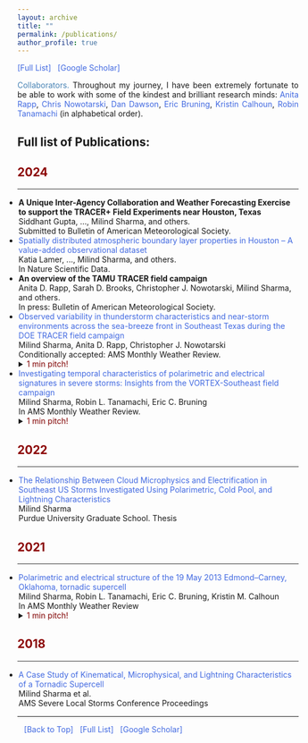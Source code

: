 ```yaml
---
layout: archive
title: ""
permalink: /publications/
author_profile: true
---
```


<html>
<head>
<meta name="viewport" content="width=device-width, initial-scale=1">  
<style>
a:link {
  color: RoyalBlue;
  background-color: transparent;
  text-decoration: none;
}

a:visited {
  color: Purple;
  background-color: transparent;
  text-decoration: none;
}

a:hover {
  color: RoyalBlue;
  background-color: transparent;
  text-decoration: underline;
}

a:active {
  color: DarkRed;
  background-color: transparent;
  text-decoration: underline;
}
  
.collapsible {
  background-color: #777;
  color: white;
  cursor: pointer;
  padding: 18px;
  width: 100%;
  border: none;
  text-align: left;
  outline: none;
  font-size: 15px;
}

.active, .collapsible:hover {
  background-color: #555;
}

.content {
  padding: 0 18px;
  display: none;
  overflow: hidden;
  background-color: #f1f1f1;
}
</style>  
</head>  
  
<body>
<a href="https://gewitterblitz.github.io/publications#full_publications" target="_blank">[Full List]</a> &nbsp;
<a href="https://scholar.google.com/citations?user=NE2_6aoAAAAJ&hl=en" target="_blank">[Google Scholar]</a>

<!--  
<p>Test:</p>
<button type="button" class="collapsible">Open Collapsible</button>
<div class="content">
  <p>Lorem ipsum dolor sit amet, consectetur adipisicing elit, sed do eiusmod tempor incididunt ut labore et dolore magna aliqua. Ut enim ad minim veniam, quis nostrud exercitation ullamco laboris nisi ut aliquip ex ea commodo consequat.</p>
</div>
-->  
<!-- <hr style="color:black;">  -->
<p align="justify" vspace = "0px" width="160px"><font color="SteelBlue">Collaborators.</font> Throughout my journey, I have been extremely fortunate to be able to work with some of the kindest and brilliant research minds:
   <a href="https://atmo.tamu.edu/people/profiles/faculty/rappanita.html" target="_blank">Anita Rapp</a>,
   <a href="http://people.tamu.edu/~cjnowotarski/" target="_blank">Chris Nowotarski</a>,
   <a href="https://stormlab.eaps.purdue.edu/?_ga=2.231961055.1131875816.1575998997-455793247.1570629607" target="_blank">Dan Dawson</a>,
   <a href="http://www.atmo.ttu.edu/bruning/" target="_blank">Eric Bruning</a>,
   <a href="https://scholar.google.com/citations?user=SwNjfgUAAAAJ&hl=en&oi=ao" target="_blank">Kristin Calhoun</a>,
   <a href="https://www.eaps.purdue.edu/people/profile/rtanama.html" target="_blank">Robin Tanamachi</a> (in alphabetical order).
</p> 
  
  
<h2 style="color:SteelBlue;" vspace="-60px;"><a id="full_publications">Full list of Publications:</a></h2>
  
<h2 style="color:DarkRed;">2024</h2>  
<hr style="height:1px;border:none;color:#333;background-color:#333;" /> 
  
<ul style="margin:1;padding:1">

  <li>  <b>A Unique Inter-Agency Collaboration and Weather Forecasting Exercise to support the TRACER+ Field Experiments near Houston, Texas</b>
  <br>  Siddhant Gupta, ..., Milind Sharma, and others.
  <br>  Submitted to Bulletin of American Meteorological Society.</li>

  <li>  <a href="https://www.nature.com/articles/s41597-024-03477-9" target="_blank"> Spatially distributed atmospheric boundary layer properties in Houston – A value-added observational dataset</a>
  <br>  Katia Lamer, ..., Milind Sharma, and others.
  <br>  In Nature Scientific Data.</li>

  <li>  <b>An overview of the TAMU TRACER field campaign</b>
  <br>  Anita D. Rapp, Sarah D. Brooks, Christopher J. Nowotarski, Milind Sharma, and others.
  <br>  In press: Bulletin of American Meteorological Society.</li>

  <li>  <a href="../files/TRACER_obs_analysis_submitted_version.pdf" target="_blank"> Observed variability in thunderstorm characteristics and near-storm environments across the sea-breeze front in Southeast Texas during the DOE TRACER field campaign</a> 
  <br>  Milind Sharma, Anita D. Rapp, Christopher J. Nowotarski 
  <br>  Conditionally accepted: AMS Monthly Weather Review.</li>
  <details>
  <summary><span style="color:Maroon;"> 1 min pitch!</span></summary>
  <span class="abstract-text" style="font-size:.90em; color:Maroon; text-align: justify">
    Convection associated with the inland propagation of the SBF typically peaked between 1400 and 1500 LT. Over 70% of the total tracked cells between 1100 and 1900 LT had a lifetime of 45 minutes or less. Specifically, shallow cells had a median lifetime of 24 minutes, while transitioning cells had a median lifetime of 49 minutes. Cells initiating between 1000 and 1200 LT demonstrated the maximum cell area and 20-dBZ echo-top height. Two major CI hotspots were observed: one located directly to the east of downtown Houston (and the AMF1 site) and the other southwest of Houston (directly above the ANC site).
    <br><br>
    The composite environmental profile for the TAMU site was found to be the driest in the upper boundary layer and lower free troposphere (950-700 hPa layer) in the early afternoon (maritime air mass) and mid-levels (600-400 hPa layer) in the late afternoon (continental air mass), respectively. Additionally, a drier boundary layer in the late afternoon led to lower ML CAPE in the continental air mass.
    <br><br>
    The composite reflectivity of shallow and transitioning clouds followed a consistent temporal trend across air masses. Shallow clouds experienced the largest difference in mean composite reflectivity, with cells initiating close to SBF having the highest reflectivity values (41-44 dBZ), followed by maritime (36-40 dBZ) and continental (30-35 dBZ) cells. The distinction was less clear for transitioning cells, but still followed a similar pattern. The time series of mean composite 20-dBZ echo-top height exhibited significant overlap across air masses for both shallow and transitioning clouds.
    <br><br>
    Composite reflectivity of transitioning cells from CSAPR2 vertical profiles was found to be slightly larger than that from NEXRAD. Additionally, maritime cells in CSAPR2 data were qualitatively weaker, when comparing the reflectivity and differential reflectivity profiles.
    <br><br>
    Five environmental variables exhibited statistically significant differences in mean values between maritime and continental environments associated with transitioning cells. These variables include ML ECAPE, ML LCL, ML LFC, diluted EL, and PBL depth. Among shallow cells, TPW was the sole environmental variable with a significant difference between maritime and continental air masses.</span>
  </details>
  
  
  <li> <a href="https://journals.ametsoc.org/view/journals/mwre/152/7/MWR-D-23-0144.1.xml" target="_blank"> Investigating temporal characteristics of polarimetric and electrical signatures in severe storms: Insights from the VORTEX-Southeast field campaign</a>
    <br>  Milind Sharma, Robin L. Tanamachi, Eric C. Bruning
    <br>  In AMS Monthly Weather Review.</li>
    <details>
    <summary><span style="color:Maroon;"> 1 min pitch!</span></summary>
    <span class="abstract-text" style="font-size:.90em; color:Maroon; text-align: justify"> 
      In all three cases, K<sub>DP</sub> column volume outperformed Z<sub>DR</sub> column volume as a predictor of total lightning flash rate. The contrast with findings from an isolated tornadic supercell over the Great Plains, where a stronger correlation was observed between the Z<sub>DR</sub> column volume and flash rate, highlights the significance of the current study.
      <br><br>
      The early stages of storm life cycle, marked by more steady updrafts, showed a monotonic increase in the Z<sub>DR</sub> column volume and total flash rate. However, as the updrafts transitioned to a non-steady state later on, they became less effective at vertical size sorting and recirculation of supercooled cloud condensate. This led to reduced correlation between the Z<sub>DR</sub> column volume and total flash rate.
      <br><br>
      The stronger correlation between the K<sub>DP</sub> column volume and total flash rate suggests a higher contribution of partially melted ice and/or wet/mixed-phase hydrometeors in storm electrification. The relatively shallow warm cloud depth of these storms, compared to the EC storm in Oklahoma, likely increased the influence of cold cloud processes on ice and graupel growth, thereby modulating total flash rates.
      <br><br>
      The peak CG and total flash rates in the tornadic and nontornadic supercells were observed to coincide with the descent of precipitation shafts that transported melting graupel or hail to the surface. Furthermore, there was a notable increase in the bi-level VHF source density during these periods, indicating a direct role of charge advection in the creation of electric potential wells that facilitate the propagation of lightning discharges.</span>
  </details>
</ul>
                          
  
<h2 style="color:DarkRed;">2022</h2>  
<hr style="height:1px;border:none;color:#333;background-color:#333;" /> 
  
<ul style="margin:1;padding:1">
  
  <li>  <a href="https://doi.org/10.25394/PGS.20392422.v1" target="_blank"> The Relationship Between Cloud Microphysics and Electrification in Southeast US Storms Investigated Using Polarimetric, Cold Pool, and Lightning Characteristics</a>
  <br>  Milind Sharma
  <br>  Purdue University Graduate School. Thesis</li>                     
</ul>

<h2 style="color:DarkRed;">2021</h2>  
<hr style="height:1px;border:none;color:#333;background-color:#333;" /> 
  
<ul style="margin:1;padding:1">
  <li>  <a href="https://journals.ametsoc.org/view/journals/mwre/149/7/MWR-D-20-0280.1.xml" target="_blank"> Polarimetric and electrical structure of the 19 May 2013 Edmond–Carney, Oklahoma, tornadic supercell</a>
  <br>  Milind Sharma, Robin L. Tanamachi, Eric C. Bruning, Kristin M. Calhoun
  <br>  In AMS Monthly Weather Review</li>
  <details>
  <summary><span style="color:Maroon;"> 1 min pitch!</span></summary>
  <span class="abstract-text" style="font-size:.90em; color:Maroon; text-align: justify"> 
    The Edmond–Carney storm maintained an inverted polarity charge structure in its mature phase, during which it also produced at least two tornadoes.
    <br><br>
    The Z<sub>DR</sub> columns attained maximum heights of up to 4 km and above around the same time as the lightning jumps. Deeper Z<sub>DR</sub> columns around this time also resulted in larger volumes extending at least 3 km (up to −20°C) above the melting level thereby validating the utility of Z<sub>DR</sub> columns as a proxy for mixed-phase updrafts. 
    <br><br>
    Flashes occurring within Z<sub>DR</sub> column region were found to be 5 times more frequent and ~O(10) smaller than the flashes occurring outside. Both these results were statistically significant at 95% confidence level.
    <br><br>
    We showed that the highest flash rates were accompanied by deeper and wider updrafts early in the storm lifetime. Lower correlation between Z<sub>DR</sub> column volume and total flash rate between 2130 and 2230 UTC was likely because of limited penetration of Z<sub>DR</sub> columns above −10°C.</span>
  </details>
</ul>

<h2 style="color:DarkRed;">2018</h2>  
<hr style="height:1px;border:none;color:#333;background-color:#333;" /> 

<ul style="margin:1;padding:1">
  <li>  <a href="https://ams.confex.com/ams/29SLS/webprogram/Manuscript/Paper348448/MIlind_SLS18_Extended_Abstract.pdf" target="_blank">A Case Study of Kinematical, Microphysical, and Lightning Characteristics of a Tornadic Supercell</a> 
  <br>  Milind Sharma et al.
  <br> AMS Severe Local Storms Conference Proceedings</li>
</ul>
    
<hr style="color:black;">

&nbsp;&nbsp;
<a href="https://gewitterblitz.github.io/publications#full_publications">[Back to Top]</a> &nbsp;
<a href="https://gewitterblitz.github.io/publications#full_publications" target="_blank">[Full List]</a> &nbsp;
<a href="https://scholar.google.com/citations?user=NE2_6aoAAAAJ&hl=en" target="_blank">[Google Scholar]</a>

</body>
</html>
